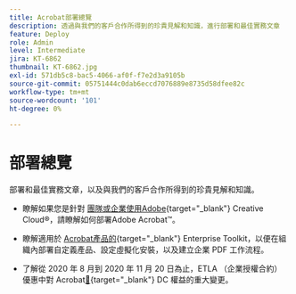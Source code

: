 ```yaml
---
title: Acrobat部署總覽
description: 透過與我們的客戶合作所得到的珍貴見解和知識，進行部署和最佳實務文章
feature: Deploy
role: Admin
level: Intermediate
jira: KT-6862
thumbnail: KT-6862.jpg
exl-id: 571db5c8-bac5-4066-af0f-f7e2d3a9105b
source-git-commit: 05751444c0dab6eccd7076889e8735d58dfee82c
workflow-type: tm+mt
source-wordcount: '101'
ht-degree: 0%

---
```


# 部署總覽

部署和最佳實務文章，以及與我們的客戶合作所得到的珍貴見解和知識。

* 瞭解如果您是針對 [團隊或企業使用Adobe](https://helpx.adobe.com/enterprise/using/deploying-acrobat.html){target="_blank"} Creative Cloud®，請瞭解如何部署Adobe Acrobat™。

* 瞭解適用於 [Acrobat產品的](https://www.adobe.com/devnet-docs/acrobatetk/index.html){target="_blank"} Enterprise Toolkit，以便在組織內部署自定義產品、設定虛擬化安裝，以及建立企業 PDF 工作流程。

* 了解從 2020 年 8 月到 2020 年 11 月 20 日為止，ETLA （企業授權合約） 優惠中對 Acrobat[&#128279;](signentitlementchanges.md){target="_blank"} DC 權益的重大變更。
